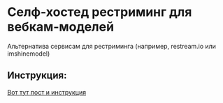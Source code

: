 # Селф-хостед рестриминг для вебкам-моделей

Альтернатива сервисам для рестриминга (например, restream.io или imshinemodel)

## Инструкция:

[Вот тут пост и инструкция](https://t.me/look_im_model/37)
